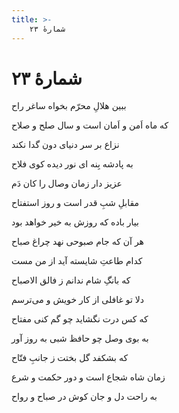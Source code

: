 ```yaml
---
title: >-
    شمارهٔ ۲۳
---
```

# شمارهٔ ۲۳

<div class="b" id="bn1"><div class="m1"><p>ببین هلالِ محرّم بخواه ساغر راح</p></div>
<div class="m2"><p>که ماه اَمن و اَمان است و سال صلح و صلاح</p></div></div>
<div class="b" id="bn2"><div class="m1"><p>نزاع بر سر دنیای دون گدا نکند</p></div>
<div class="m2"><p>به پادشه بِنه ای نور دیده کوی فلاح</p></div></div>
<div class="b" id="bn3"><div class="m1"><p>عزیز دار زمان وصال را کان دَم</p></div>
<div class="m2"><p>مقابلِ شبِ قدر است و روز استفتاح</p></div></div>
<div class="b" id="bn4"><div class="m1"><p>بیار باده که روزش به خیر خواهد بود</p></div>
<div class="m2"><p>هر آن که جام صبوحی نهد چراغ صباح</p></div></div>
<div class="b" id="bn5"><div class="m1"><p>کدام طاعتِ شایسته آید از من مست</p></div>
<div class="m2"><p>که بانگِ شام ندانم ز فالق الاصباح</p></div></div>
<div class="b" id="bn6"><div class="m1"><p>دلا تو غافلی از کار خویش و می‌ترسم</p></div>
<div class="m2"><p>که کس درت نگشاید چو گم کنی مفتاح</p></div></div>
<div class="b" id="bn7"><div class="m1"><p>به بوی وصل چو حافظ شبی به روز آور</p></div>
<div class="m2"><p>که بشکفد گل بختت ز جانبِ فتّاح</p></div></div>
<div class="b" id="bn8"><div class="m1"><p>زمان شاه شجاع است و دور حکمت و شرع</p></div>
<div class="m2"><p>به راحت دل و جان کوش در صباح و رواح</p></div></div>
